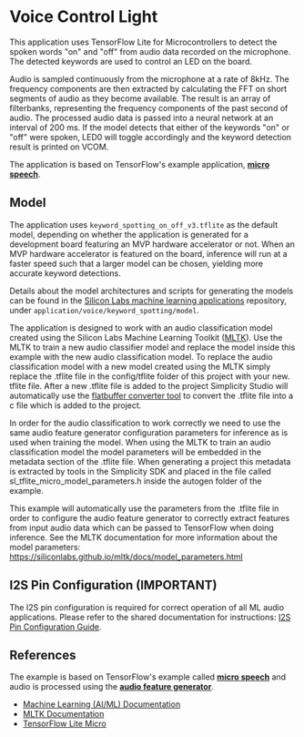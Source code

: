 # Voice Control Light

This application uses TensorFlow Lite for Microcontrollers to detect the spoken
words "on" and "off" from audio data recorded on the microphone. The detected
keywords are used to control an LED on the board.

Audio is sampled continuously from the microphone at a rate of 8kHz. The
frequency components are then extracted by calculating the FFT on short segments
of audio as they become available. The result is an array of filterbanks,
representing the frequency components of the past second of audio. The processed
audio data is passed into a neural network at an interval of 200 ms. If the
model detects that either of the keywords "on" or "off" were spoken, LED0 will
toggle accordingly and the keyword detection result is printed on VCOM.

The application is based on TensorFlow's example application, **[micro speech](https://github.com/tensorflow/tensorflow/tree/v2.3.1/tensorflow/lite/micro/examples/micro_speech)**.

## Model

The application uses `keyword_spotting_on_off_v3.tflite`
as the default model, depending on whether the application is generated for a
development board featuring an MVP hardware accelerator or not. When an MVP
hardware accelerator is featured on the board, inference will run at a faster
speed such that a larger model can be chosen, yielding more accurate keyword
detections.

Details about the model architectures and scripts for generating the models can
be found in the [Silicon Labs machine learning applications](https://github.com/SiliconLabs/machine_learning_applications/tree/main/) repository, under
`application/voice/keyword_spotting/model`.

The application is designed to work with an audio classification model created
using the Silicon Labs Machine Learning Toolkit
([MLTK](https://siliconlabs.github.io/mltk)). Use the MLTK to train a new audio
classifier model and replace the model inside this example with the new audio
classification model. To replace the audio classification model with a new model
created using the MLTK simply replace the .tflite file in the config/tflite folder
of this project with your new. tflite file. After a new .tflite file is added
to the project Simplicity Studio will automatically use the [flatbuffer converter tool](https://docs.silabs.com/machine-learning/latest/aiml-developers-guide/flatbuffer-conversion)
to convert the .tflite file into a c file which is added to the project.

In order for the audio classification to work correctly we need to use the same
audio feature generator configuration parameters for inference as is used when
training the model. When using the MLTK to train an audio classification model
the model parameters will be embedded in the metadata section of the .tflite
file. When generating a project this metadata is extracted by tools in the Simplicity
SDK and placed in the file called sl_tflite_micro_model_parameters.h inside the
autogen folder of the example.

This example will automatically use the parameters from the .tflite file in
order to configure the audio feature generator to correctly extract features
from input audio data which can be passed to TensorFlow when doing inference.
See the MLTK documentation for more information about the model parameters:
<https://siliconlabs.github.io/mltk/docs/model_parameters.html>

## I2S Pin Configuration (IMPORTANT)

The I2S pin configuration is required for correct operation of all ML audio applications. Please refer to the shared documentation for instructions: [I2S Pin Configuration Guide](https://docs.silabs.com/machine-learning/latest/aiml-getting-started/i2s-pin-configuration).

## References

The example is based on TensorFlow's example called **[micro speech](https://github.com/tensorflow/tflite-micro/tree/main/tensorflow/lite/micro/examples/micro_speech)**
and audio is processed using the **[audio feature generator](https://docs.silabs.com/machine-learning/latest/aiml-reference-guide/ml-audio-feature-generation)**.

- [Machine Learning (AI/ML) Documentation](https://docs.silabs.com/machine-learning/latest/aiml-developing-with)
- [MLTK Documentation](https://siliconlabs.github.io/mltk)
- [TensorFlow Lite Micro](https://www.tensorflow.org/lite/microcontrollers)
